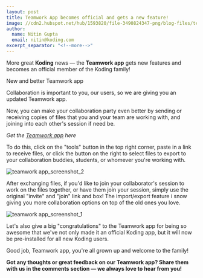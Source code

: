 ```yaml
---
layout: post
title: Teamwork App becomes official and gets a new feature!
image: //cdn2.hubspot.net/hub/1593820/file-3490824347-png/blog-files/teamwork-app_screenshot_2-e1380671838451.png
author:
  name: Nitin Gupta
  email: nitin@koding.com
excerpt_separator: "<!--more-->"
---
```


More great **Koding** news — the **Teamwork app** gets new features and becomes an official member of the Koding family!

New and better Teamwork app

Collaboration is important to you, our users, so we are giving you an updated Teamwork app.

Now, you can make your collaboration party even better by sending or receiving copies of files that you and your team are working with, and joining into each other's session if need be.
<!--more-->

_Get the [Teamwork app][2] here_

To do this, click on the "tools" button in the top right corner, paste in a link to receive files, or click the button on the right to select files to export to your collaboration buddies, students, or whomever you're working with.

![teamwork app_screenshot_2][3]

After exchanging files, if you'd like to join your collaborator's session to work on the files together, or have them join your session, simply use the original "invite" and "join" link and box! The import/export feature i snow giving you more collaboration options on top of the old ones you love.

![teamwork app_screenshot_1][4]

Let's also give a big "congratulations" to the Teamwork app for being so awesome that we've not only made it an official Koding app, but it will now be pre-installed for all new Koding users.

Good job, Teamwork app, you're all grown up and welcome to the family!

**Got any thoughts or great feedback on our Teamwork app? Share them with us in the comments section — we always love to hear from you!**

[1]: https://koding.com/
[2]: https://koding.com/Develop/Teamwork
[3]: https://www.koding.com/hs-fs/hub/1593820/file-3490824347-png/blog-files/teamwork-app_screenshot_2-e1380671838451.png?t=1475265944157&width=600&height=462&name=teamwork-app_screenshot_2-e1380671838451.png
[4]: https://www.koding.com/hs-fs/hub/1593820/file-3490824357-png/blog-files/teamwork-app_screenshot_1-e1380671812824.png?t=1475265944157&width=600&height=460&name=teamwork-app_screenshot_1-e1380671812824.png

